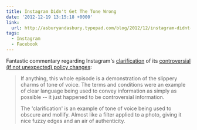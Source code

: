 ```yaml
---
title: Instagram Didn't Get The Tone Wrong
date: '2012-12-19 13:15:18 +0000'
link:
  url: http://asburyandasbury.typepad.com/blog/2012/12/instagram-didnt-get-the-tone-wrong.html
tags:
  - Instagram
  - Facebook
---
```

Fantastic commentary regarding Instagram's [clarification][1] of its [controversial (if not unexpected) policy changes][2]:

> If anything, this whole episode is a demonstration of the slippery charms of tone of voice. The terms and conditions were an example of clear language being used to convey information as simply as possible -- it just happened to be controversial information.
> 
> The 'clarification' is an example of tone of voice being used to obscure and mollify. Almost like a filter applied to a photo, giving it nice fuzzy edges and an air of authenticity.

[1]: http://blog.instagram.com/post/38252135408/thank-you-and-were-listening
[2]: http://www.guardian.co.uk/technology/2012/dec/18/facebook-instagram-sell-uploaded-photos
